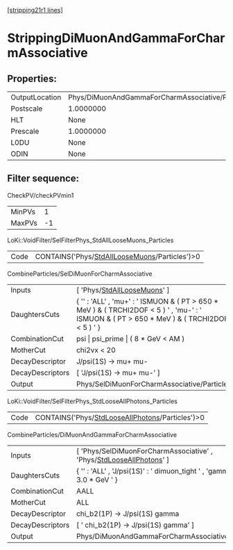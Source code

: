 [[stripping21r1 lines]](./stripping21r1-index)

# StrippingDiMuonAndGammaForCharmAssociative

## Properties:

|                |                                                  |
|----------------|--------------------------------------------------|
| OutputLocation | Phys/DiMuonAndGammaForCharmAssociative/Particles |
| Postscale      | 1.0000000                                        |
| HLT            | None                                             |
| Prescale       | 1.0000000                                        |
| L0DU           | None                                             |
| ODIN           | None                                             |

## Filter sequence:

CheckPV/checkPVmin1

|        |     |
|--------|-----|
| MinPVs | 1   |
| MaxPVs | -1  |

LoKi::VoidFilter/SelFilterPhys_StdAllLooseMuons_Particles

|      |                                                                                                    |
|------|----------------------------------------------------------------------------------------------------|
| Code | CONTAINS('Phys/[StdAllLooseMuons](./stripping21r1-commonparticles-stdallloosemuons)/Particles')\>0 |

CombineParticles/SelDiMuonForCharmAssociative

|                  |                                                                                                                                                  |
|------------------|--------------------------------------------------------------------------------------------------------------------------------------------------|
| Inputs           | [ 'Phys/[StdAllLooseMuons](./stripping21r1-commonparticles-stdallloosemuons)' ]                                                                |
| DaughtersCuts    | { '' : 'ALL' , 'mu+' : ' ISMUON & ( PT \> 650 \* MeV ) & ( TRCHI2DOF \< 5 ) ' , 'mu-' : ' ISMUON & ( PT \> 650 \* MeV ) & ( TRCHI2DOF \< 5 ) ' } |
| CombinationCut   | psi \| psi_prime \| ( 8 \* GeV \< AM )                                                                                                           |
| MotherCut        | chi2vx \< 20                                                                                                                                     |
| DecayDescriptor  | J/psi(1S) -\> mu+ mu-                                                                                                                            |
| DecayDescriptors | [ 'J/psi(1S) -\> mu+ mu-' ]                                                                                                                    |
| Output           | Phys/SelDiMuonForCharmAssociative/Particles                                                                                                      |

LoKi::VoidFilter/SelFilterPhys_StdLooseAllPhotons_Particles

|      |                                                                                                        |
|------|--------------------------------------------------------------------------------------------------------|
| Code | CONTAINS('Phys/[StdLooseAllPhotons](./stripping21r1-commonparticles-stdlooseallphotons)/Particles')\>0 |

CombineParticles/DiMuonAndGammaForCharmAssociative

|                  |                                                                                                                             |
|------------------|-----------------------------------------------------------------------------------------------------------------------------|
| Inputs           | [ 'Phys/SelDiMuonForCharmAssociative' , 'Phys/[StdLooseAllPhotons](./stripping21r1-commonparticles-stdlooseallphotons)' ] |
| DaughtersCuts    | { '' : 'ALL' , 'J/psi(1S)' : ' dimuon_tight ' , 'gamma' : ' PT \> 3.0 \* GeV ' }                                            |
| CombinationCut   | AALL                                                                                                                        |
| MotherCut        | ALL                                                                                                                         |
| DecayDescriptor  | chi_b2(1P) -\> J/psi(1S) gamma                                                                                              |
| DecayDescriptors | [ ' chi_b2(1P) -\> J/psi(1S) gamma' ]                                                                                     |
| Output           | Phys/DiMuonAndGammaForCharmAssociative/Particles                                                                            |
